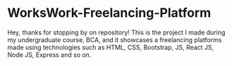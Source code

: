 # WorksWork-Freelancing-Platform
Hey, thanks for stopping by on repository! This is the project I made during my undergraduate course, BCA, and it showcases a freelancing platforms made using technologies such as HTML, CSS, Bootstrap, JS, React JS, Node JS, Express and so on.
